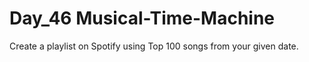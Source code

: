 # Day_46 Musical-Time-Machine
Create a playlist on Spotify using Top 100 songs from your given date.
